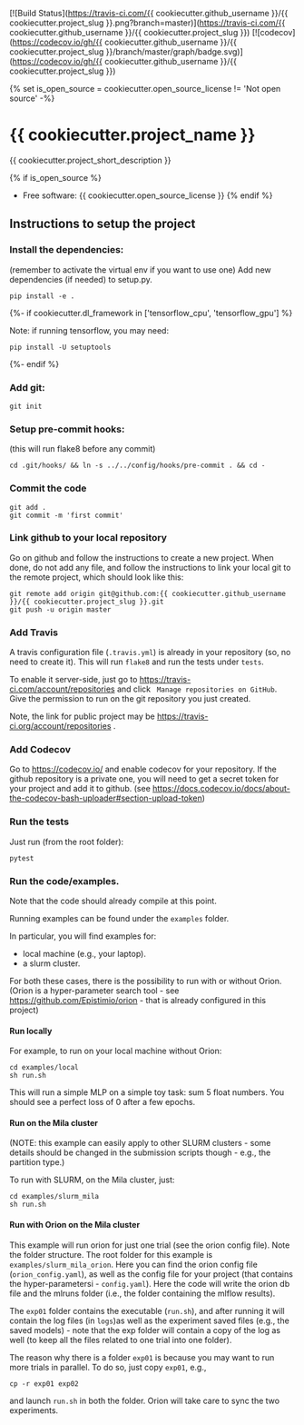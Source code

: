 [![Build Status](https://travis-ci.com/{{ cookiecutter.github_username }}/{{ cookiecutter.project_slug }}.png?branch=master)](https://travis-ci.com/{{ cookiecutter.github_username }}/{{ cookiecutter.project_slug }})
[![codecov](https://codecov.io/gh/{{ cookiecutter.github_username }}/{{ cookiecutter.project_slug }}/branch/master/graph/badge.svg)](https://codecov.io/gh/{{ cookiecutter.github_username }}/{{ cookiecutter.project_slug }})

{% set is_open_source = cookiecutter.open_source_license != 'Not open source' -%}

# {{ cookiecutter.project_name }}


{{ cookiecutter.project_short_description }}

{% if is_open_source %}
* Free software: {{ cookiecutter.open_source_license }}
{% endif %}


## Instructions to setup the project

### Install the dependencies:
(remember to activate the virtual env if you want to use one)
Add new dependencies (if needed) to setup.py.

    pip install -e .
{%- if cookiecutter.dl_framework in ['tensorflow_cpu', 'tensorflow_gpu'] %}

Note: if running tensorflow, you may need:

    pip install -U setuptools
{%- endif %}

### Add git:

    git init

### Setup pre-commit hooks:
(this will run flake8 before any commit)

    cd .git/hooks/ && ln -s ../../config/hooks/pre-commit . && cd -

### Commit the code

    git add .
    git commit -m 'first commit'

### Link github to your local repository
Go on github and follow the instructions to create a new project.
When done, do not add any file, and follow the instructions to
link your local git to the remote project, which should look like this:

    git remote add origin git@github.com:{{ cookiecutter.github_username }}/{{ cookiecutter.project_slug }}.git
    git push -u origin master

### Add Travis
A travis configuration file (`.travis.yml`) is already in your repository (so, no need to
create it). This will run `flake8` and run the tests under `tests`.

To enable it server-side, just go to https://travis-ci.com/account/repositories and click
` Manage repositories on GitHub`. Give the permission to run on the git repository you just created.

Note, the link for public project may be https://travis-ci.org/account/repositories .

### Add Codecov
Go to https://codecov.io/ and enable codecov for your repository.
If the github repository is a private one, you will need to get a
secret token for your project and add it to
github.
(see https://docs.codecov.io/docs/about-the-codecov-bash-uploader#section-upload-token)

### Run the tests
Just run (from the root folder):

    pytest

### Run the code/examples.
Note that the code should already compile at this point.

Running examples can be found under the `examples` folder.

In particular, you will find examples for:
* local machine (e.g., your laptop).
* a slurm cluster.

For both these cases, there is the possibility to run with or without Orion.
(Orion is a hyper-parameter search tool - see https://github.com/Epistimio/orion -
that is already configured in this project)

#### Run locally

For example, to run on your local machine without Orion:

    cd examples/local
    sh run.sh

This will run a simple MLP on a simple toy task: sum 5 float numbers.
You should see a perfect loss of 0 after a few epochs.

#### Run on the Mila cluster
(NOTE: this example can easily apply to other SLURM clusters - some details should be
changed in the submission scripts though - e.g., the partition type.)

To run with SLURM, on the Mila cluster, just:

    cd examples/slurm_mila
    sh run.sh

#### Run with Orion on the Mila cluster

This example will run orion for just one trial (see the orion config file).
Note the folder structure. The root folder for this example is
`examples/slurm_mila_orion`.
Here you can find the orion config file (`orion_config.yaml`), as well as the config
file for your project (that contains the hyper-parametersi - `config.yaml`).
Here the code will write the orion db file and the mlruns folder
(i.e., the folder containing the mlflow results).

The `exp01` folder contains the executable (`run.sh`), and after running
it will contain the log files (in `logs`)as well as the experiment saved files
(e.g., the saved models) - note that the exp folder will contain a copy of the
log as well (to keep all the files related to one trial into one folder).


The reason why there is a folder `exp01` is because you may want to run more
trials in parallel. To do so, just copy `exp01`, e.g.,

    cp -r exp01 exp02

and launch `run.sh` in both the folder. Orion will take care to sync the two
experiments.
